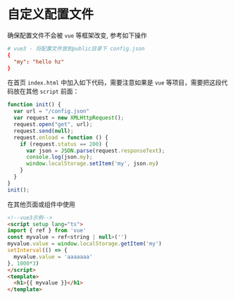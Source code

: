 # 自定义配置文件

确保配置文件不会被 `vue` 等框架改变, 参考如下操作

```conf
# vue3 - 将配置文件放到public目录下 config.json
{
  "my": "hello hz"
}
```

在首页 `index.html` 中加入如下代码，需要注意如果是 `vue` 等项目，需要把这段代码放在其他 `script` 前面：

```js
function init() {
  var url = "/config.json"
  var request = new XMLHttpRequest();
  request.open("get", url);
  request.send(null);
  request.onload = function () {
    if (request.status == 200) {
      var json = JSON.parse(request.responseText);
      console.log(json.my);
      window.localStorage.setItem('my', json.my)
    }
  }
}
init();
```

在其他页面或组件中使用

```html
<!--vue3示例-->
<script setup lang="ts">
import { ref } from 'vue'
const myvalue = ref<string | null>('')
myvalue.value = window.localStorage.getItem('my')
setInterval(() => {
  myvalue.value = 'aaaaaaa'
}, 1000*3)
</script>
<template>
  <h1>{{ myvalue }}</h1>
</template>
```